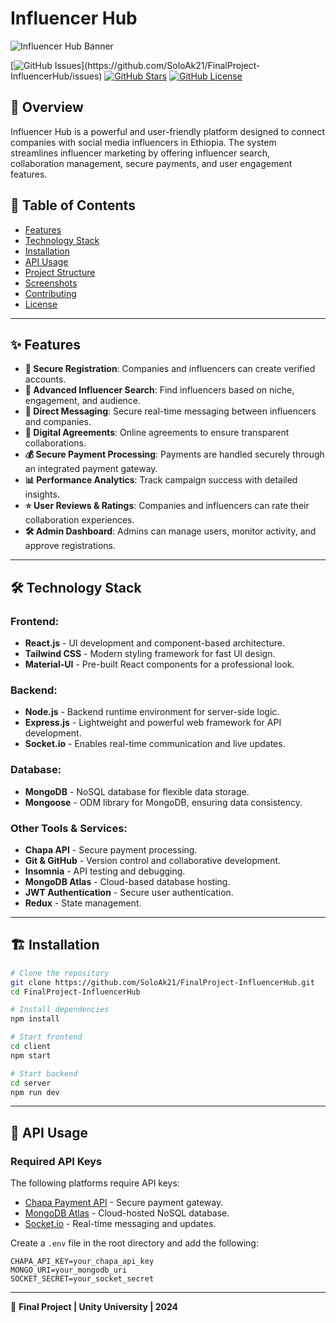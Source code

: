 # Influencer Hub

![Influencer Hub Banner](https://res.cloudinary.com/dvennby8x/image/upload/v1742314533/snypvkzdbstdzjuxmun3.png)

[![GitHub Issues](https://img.shields.io/github/issues/[SoloAk21/FinalProject-InfluencerHub](https://github.com/SoloAk21/FinalProject-InfluencerHub))](https://github.com/SoloAk21/FinalProject-InfluencerHub/issues)
[![GitHub Stars](https://img.shields.io/github/stars/SoloAk21/FinalProject-InfluencerHub)](https://github.com/SoloAk21/FinalProject-InfluencerHub/stargazers)
[![GitHub License](https://img.shields.io/github/license/SoloAk21/FinalProject-InfluencerHub)](https://github.com/SoloAk21/FinalProject-InfluencerHub/blob/main/LICENSE)

## 🚀 Overview
Influencer Hub is a powerful and user-friendly platform designed to connect companies with social media influencers in Ethiopia. The system streamlines influencer marketing by offering influencer search, collaboration management, secure payments, and user engagement features.

## 📌 Table of Contents
- [Features](#features)
- [Technology Stack](#technology-stack)
- [Installation](#installation)
- [API Usage](#api-usage)
- [Project Structure](#project-structure)
- [Screenshots](#screenshots)
- [Contributing](#contributing)
- [License](#license)

---

## ✨ Features
- **🔐 Secure Registration**: Companies and influencers can create verified accounts.
- **🔎 Advanced Influencer Search**: Find influencers based on niche, engagement, and audience.
- **📨 Direct Messaging**: Secure real-time messaging between influencers and companies.
- **📜 Digital Agreements**: Online agreements to ensure transparent collaborations.
- **💰 Secure Payment Processing**: Payments are handled securely through an integrated payment gateway.
- **📊 Performance Analytics**: Track campaign success with detailed insights.
- **⭐ User Reviews & Ratings**: Companies and influencers can rate their collaboration experiences.
- **🛠 Admin Dashboard**: Admins can manage users, monitor activity, and approve registrations.

---

## 🛠 Technology Stack
### **Frontend:**
- **React.js** - UI development and component-based architecture.
- **Tailwind CSS** - Modern styling framework for fast UI design.
- **Material-UI** - Pre-built React components for a professional look.

### **Backend:**
- **Node.js** - Backend runtime environment for server-side logic.
- **Express.js** - Lightweight and powerful web framework for API development.
- **Socket.io** - Enables real-time communication and live updates.

### **Database:**
- **MongoDB** - NoSQL database for flexible data storage.
- **Mongoose** - ODM library for MongoDB, ensuring data consistency.

### **Other Tools & Services:**
- **Chapa API** - Secure payment processing.
- **Git & GitHub** - Version control and collaborative development.
- **Insomnia** - API testing and debugging.
- **MongoDB Atlas** - Cloud-based database hosting.
- **JWT Authentication** - Secure user authentication.
- **Redux** - State management.

---

## 🏗 Installation

```bash
# Clone the repository
git clone https://github.com/SoloAk21/FinalProject-InfluencerHub.git
cd FinalProject-InfluencerHub

# Install dependencies
npm install

# Start frontend
cd client
npm start

# Start backend
cd server
npm run dev
```

---

## 🔑 API Usage
### Required API Keys
The following platforms require API keys:
- [Chapa Payment API](https://developer.chapa.co) - Secure payment gateway.
- [MongoDB Atlas](https://www.mongodb.com/atlas/database) - Cloud-hosted NoSQL database.
- [Socket.io](https://socket.io/) - Real-time messaging and updates.

Create a `.env` file in the root directory and add the following:
```env
CHAPA_API_KEY=your_chapa_api_key
MONGO_URI=your_mongodb_uri
SOCKET_SECRET=your_socket_secret
```

---


📅 **Final Project | Unity University | 2024**
